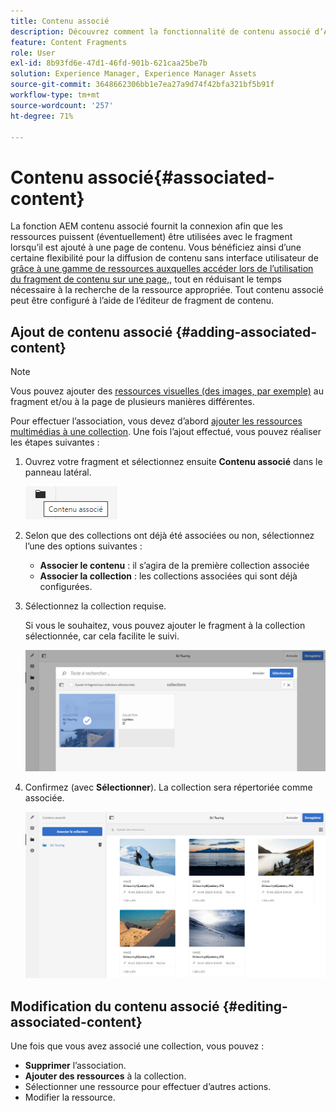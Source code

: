 ```yaml
---
title: Contenu associé
description: Découvrez comment la fonctionnalité de contenu associé d’AEM assure la connexion afin que les ressources puissent éventuellement être utilisées avec le fragment lorsqu’il est ajouté à une page de contenu, ce qui apporte une flexibilité supplémentaire à la diffusion de contenu en mode découplé.
feature: Content Fragments
role: User
exl-id: 8b93fd6e-47d1-46fd-901b-621caa25be7b
solution: Experience Manager, Experience Manager Assets
source-git-commit: 3648662306bb1e7ea27a9d74f42bfa321bf5b91f
workflow-type: tm+mt
source-wordcount: '257'
ht-degree: 71%

---
```


# Contenu associé{#associated-content}

La fonction AEM contenu associé fournit la connexion afin que les ressources puissent (éventuellement) être utilisées avec le fragment lorsqu’il est ajouté à une page de contenu. Vous bénéficiez ainsi d’une certaine flexibilité pour la diffusion de contenu sans interface utilisateur de [grâce à une gamme de ressources auxquelles accéder lors de l’utilisation du fragment de contenu sur une page,](/help/sites-authoring/content-fragments.md#using-associated-content), tout en réduisant le temps nécessaire à la recherche de la ressource appropriée. Tout contenu associé peut être configuré à l’aide de l’éditeur de fragment de contenu.

## Ajout de contenu associé {#adding-associated-content}

>[!NOTE]
>
>Vous pouvez ajouter des [ressources visuelles (des images, par exemple)](/help/assets/content-fragments/content-fragments.md#fragments-with-visual-assets) au fragment et/ou à la page de plusieurs manières différentes.

Pour effectuer l’association, vous devez d’abord [ajouter les ressources multimédias à une collection](/help/assets/manage-collections.md). Une fois l’ajout effectué, vous pouvez réaliser les étapes suivantes :

1. Ouvrez votre fragment et sélectionnez ensuite **Contenu associé** dans le panneau latéral.

   ![Contenu associé](assets/cfm-assoc-content-01.png)

1. Selon que des collections ont déjà été associées ou non, sélectionnez l’une des options suivantes :

   * **Associer le contenu** : il s’agira de la première collection associée
   * **Associer la collection** : les collections associées qui sont déjà configurées.

1. Sélectionnez la collection requise.

   Si vous le souhaitez, vous pouvez ajouter le fragment à la collection sélectionnée, car cela facilite le suivi.

   ![Sélectionner la collection](assets/cfm-assoc-content-02.png)

1. Confirmez (avec **Sélectionner**). La collection sera répertoriée comme associée.

   ![cfm-6420-05](assets/cfm-assoc-content-03.png)

## Modification du contenu associé {#editing-associated-content}

Une fois que vous avez associé une collection, vous pouvez :

* **Supprimer** l’association.
* **Ajouter des ressources** à la collection.
* Sélectionner une ressource pour effectuer d’autres actions.
* Modifier la ressource.
